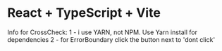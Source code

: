 # React + TypeScript + Vite

Info for CrossCheck:
1 - i use YARN, not NPM. Use Yarn install for dependencies
2 - for ErrorBoundary click the button next to 'dont click'